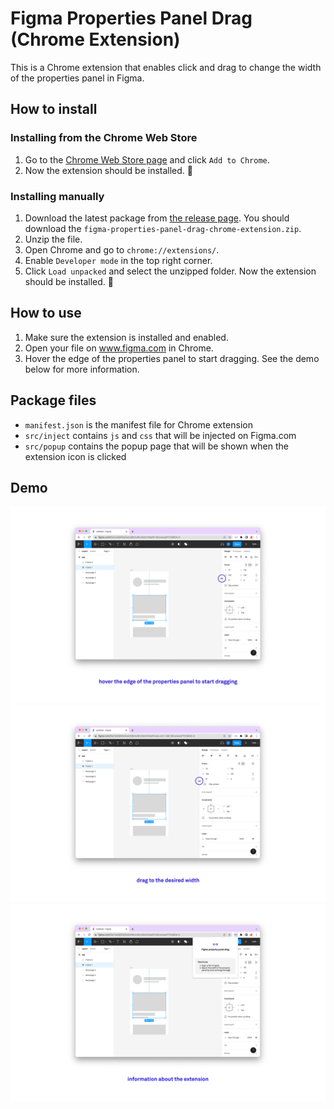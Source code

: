 # Figma Properties Panel Drag (Chrome Extension)

This is a Chrome extension that enables click and drag to change the width of the properties panel in Figma.

## How to install

### Installing from the Chrome Web Store

1. Go to the [Chrome Web Store page](https://chrome.google.com/webstore/detail/figma-properties-panel-dr/chikifjmjonijmhkkaomnnmhigbclfio) and click `Add to Chrome`.
2. Now the extension should be installed. 💫

### Installing manually

1. Download the latest package from [the release page](https://github.com/caroillemann/figma-properties-panel-drag/releases). You should download the `figma-properties-panel-drag-chrome-extension.zip`.
2. Unzip the file.
3. Open Chrome and go to `chrome://extensions/`.
4. Enable `Developer mode` in the top right corner.
5. Click `Load unpacked` and select the unzipped folder. Now the extension should be installed. 💫

## How to use

1. Make sure the extension is installed and enabled.
2. Open your file on www.figma.com in Chrome.
3. Hover the edge of the properties panel to start dragging. See the demo below for more information.

## Package files

- `manifest.json` is the manifest file for Chrome extension
- `src/inject` contains `js` and `css` that will be injected on Figma.com
- `src/popup` contains the popup page that will be shown when the extension icon is clicked

## Demo

![demo 1][demo1]
![demo 2][demo2]
![demo 3][demo3]

[demo1]: /docs/demo1.png "hover the edge of the properties panel to start dragging"
[demo2]: /docs/demo2.png "drag to the desired width"
[demo3]: /docs/demo3.png "information about the extension"
